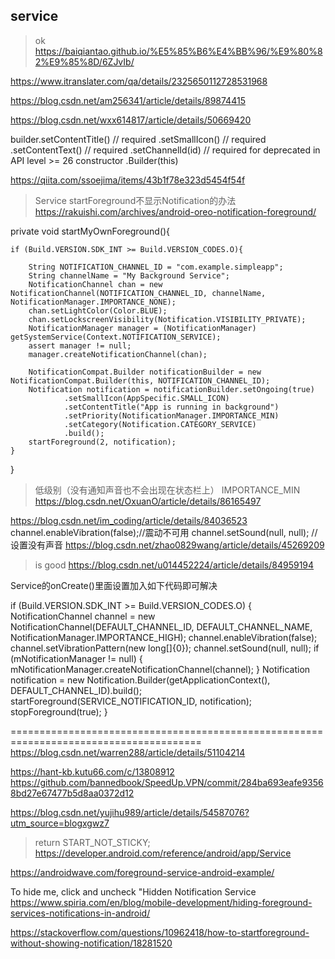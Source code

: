 ## service
>ok
https://baiqiantao.github.io/%E5%85%B6%E4%BB%96/%E9%80%82%E9%85%8D/6ZJvIb/

https://www.itranslater.com/qa/details/2325650112728531968

https://blog.csdn.net/am256341/article/details/89874415
>
https://blog.csdn.net/wxx614817/article/details/50669420

builder.setContentTitle() // required
.setSmallIcon() // required
.setContentText() // required
.setChannelId(id) // required for deprecated in API level >= 26 constructor .Builder(this)



https://qiita.com/ssoejima/items/43b1f78e323d5454f54f

>Service startForeground不显示Notification的办法
https://rakuishi.com/archives/android-oreo-notification-foreground/

private void startMyOwnForeground(){

    if (Build.VERSION.SDK_INT >= Build.VERSION_CODES.O){

        String NOTIFICATION_CHANNEL_ID = "com.example.simpleapp";
        String channelName = "My Background Service";
        NotificationChannel chan = new NotificationChannel(NOTIFICATION_CHANNEL_ID, channelName, NotificationManager.IMPORTANCE_NONE);
        chan.setLightColor(Color.BLUE);
        chan.setLockscreenVisibility(Notification.VISIBILITY_PRIVATE);
        NotificationManager manager = (NotificationManager) getSystemService(Context.NOTIFICATION_SERVICE);
        assert manager != null;
        manager.createNotificationChannel(chan);

        NotificationCompat.Builder notificationBuilder = new NotificationCompat.Builder(this, NOTIFICATION_CHANNEL_ID);
        Notification notification = notificationBuilder.setOngoing(true)
                .setSmallIcon(AppSpecific.SMALL_ICON)
                .setContentTitle("App is running in background")
                .setPriority(NotificationManager.IMPORTANCE_MIN)
                .setCategory(Notification.CATEGORY_SERVICE)
                .build();
        startForeground(2, notification);
    }
}


>低级别（没有通知声音也不会出现在状态栏上）	IMPORTANCE_MIN
https://blog.csdn.net/OxuanO/article/details/86165497

https://blog.csdn.net/im_coding/article/details/84036523
channel.enableVibration(false);//震动不可用
channel.setSound(null, null); //设置没有声音
https://blog.csdn.net/zhao0829wang/article/details/45269209

>is good
https://blog.csdn.net/u014452224/article/details/84959194

Service的onCreate()里面设置加入如下代码即可解决

if (Build.VERSION.SDK_INT >= Build.VERSION_CODES.O) {
NotificationChannel channel = new NotificationChannel(DEFAULT_CHANNEL_ID, DEFAULT_CHANNEL_NAME, NotificationManager.IMPORTANCE_HIGH);
channel.enableVibration(false);
channel.setVibrationPattern(new long[]{0});
channel.setSound(null, null);
if (mNotificationManager != null) {
mNotificationManager.createNotificationChannel(channel);
}
Notification notification = new Notification.Builder(getApplicationContext(), DEFAULT_CHANNEL_ID).build();
startForeground(SERVICE_NOTIFICATION_ID, notification);
stopForeground(true);
}

=======================================================================================
https://blog.csdn.net/warren288/article/details/51104214

https://hant-kb.kutu66.com/c/13808912
https://github.com/bannedbook/SpeedUp.VPN/commit/284ba693eafe93568bd27e67477b5d8aa0372d12

https://blog.csdn.net/yujihu989/article/details/54587076?utm_source=blogxgwz7


> return START_NOT_STICKY;
https://developer.android.com/reference/android/app/Service

https://androidwave.com/foreground-service-android-example/

To hide me, click and uncheck \"Hidden Notification Service\
https://www.spiria.com/en/blog/mobile-development/hiding-foreground-services-notifications-in-android/

https://stackoverflow.com/questions/10962418/how-to-startforeground-without-showing-notification/18281520
